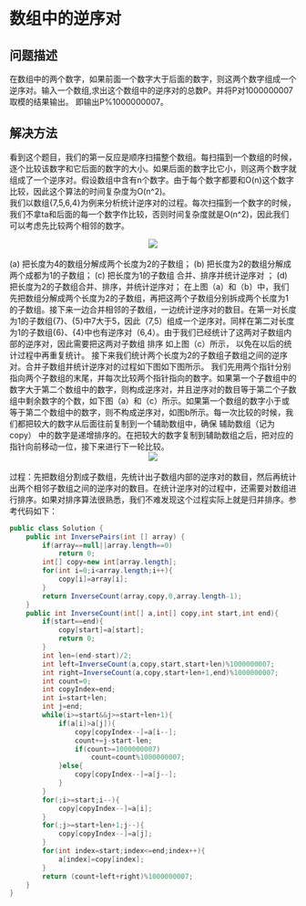 # 数组中的逆序对
## 问题描述
在数组中的两个数字，如果前面一个数字大于后面的数字，则这两个数字组成一个逆序对。输入一个数组,求出这个数组中的逆序对的总数P。并将P对1000000007取模的结果输出。 即输出P%1000000007。
## 解决方法
看到这个题目，我们的第一反应是顺序扫描整个数组。每扫描到一个数组的时候，逐个比较该数字和它后面的数字的大小。如果后面的数字比它小，则这两个数字就组成了一个逆序对。假设数组中含有n个数字。由于每个数字都要和O(n)这个数字比较，因此这个算法的时间复杂度为O(n^2)。  
我们以数组{7,5,6,4}为例来分析统计逆序对的过程。每次扫描到一个数字的时候，我们不拿ta和后面的每一个数字作比较，否则时间复杂度就是O(n^2)，因此我们可以考虑先比较两个相邻的数字。  
<div align="center"><img src="https://github.com/yueji12321/Jianzhi-Offer/blob/master/img/7491640_1525400721676_20170710223428592.jpg"></div><br>
(a) 把长度为4的数组分解成两个长度为2的子数组；  
(b) 把长度为2的数组分解成两个成都为1的子数组；  
(c) 把长度为1的子数组 合并、排序并统计逆序对 ；  
(d) 把长度为2的子数组合并、排序，并统计逆序对；  
在上图（a）和（b）中，我们先把数组分解成两个长度为2的子数组，再把这两个子数组分别拆成两个长度为1的子数组。接下来一边合并相邻的子数组，一边统计逆序对的数目。在第一对长度为1的子数组{7}、{5}中7大于5，因此（7,5）组成一个逆序对。同样在第二对长度为1的子数组{6}、{4}中也有逆序对（6,4）。由于我们已经统计了这两对子数组内部的逆序对，因此需要把这两对子数组 排序 如上图（c）所示， 以免在以后的统计过程中再重复统计。  
接下来我们统计两个长度为2的子数组子数组之间的逆序对。合并子数组并统计逆序对的过程如下图如下图所示。  
我们先用两个指针分别指向两个子数组的末尾，并每次比较两个指针指向的数字。如果第一个子数组中的数字大于第二个数组中的数字，则构成逆序对，并且逆序对的数目等于第二个子数组中剩余数字的个数，如下图（a）和（c）所示。如果第一个数组的数字小于或等于第二个数组中的数字，则不构成逆序对，如图b所示。每一次比较的时候，我们都把较大的数字从后面往前复制到一个辅助数组中，确保 辅助数组（记为copy） 中的数字是递增排序的。在把较大的数字复制到辅助数组之后，把对应的指针向前移动一位，接下来进行下一轮比较。  
<div align="center"><img src="https://github.com/yueji12321/Jianzhi-Offer/blob/master/img/7491640_1499735690500_20170711085550783.png"></div><br>
过程：先把数组分割成子数组，先统计出子数组内部的逆序对的数目，然后再统计出两个相邻子数组之间的逆序对的数目。在统计逆序对的过程中，还需要对数组进行排序。如果对排序算法很熟悉，我们不难发现这个过程实际上就是归并排序。参考代码如下：  

```java
public class Solution {
    public int InversePairs(int [] array) {
        if(array==null||array.length==0)
            return 0;
        int[] copy=new int[array.length];
        for(int i=0;i<array.length;i++){
            copy[i]=array[i];
        }
        return InverseCount(array,copy,0,array.length-1);
    }
    public int InverseCount(int[] a,int[] copy,int start,int end){
        if(start==end){
            copy[start]=a[start];
            return 0;
        }
        int len=(end-start)/2;
        int left=InverseCount(a,copy,start,start+len)%1000000007;
        int right=InverseCount(a,copy,start+len+1,end)%1000000007;
        int count=0;
        int copyIndex=end;
        int i=start+len;
        int j=end;
        while(i>=start&&j>=start+len+1){
            if(a[i]>a[j]){
                copy[copyIndex--]=a[i--];
                count+=j-start-len;
                if(count>=1000000007)
                    count=count%1000000007;
            }else{
                copy[copyIndex--]=a[j--];
            }
        }
        for(;i>=start;i--){
            copy[copyIndex--]=a[i];
        }
        for(;j>=start+len+1;j--){
            copy[copyIndex--]=a[j];
        }
        for(int index=start;index<=end;index++){
            a[index]=copy[index];
        }
        return (count+left+right)%1000000007;
    }
}
```
